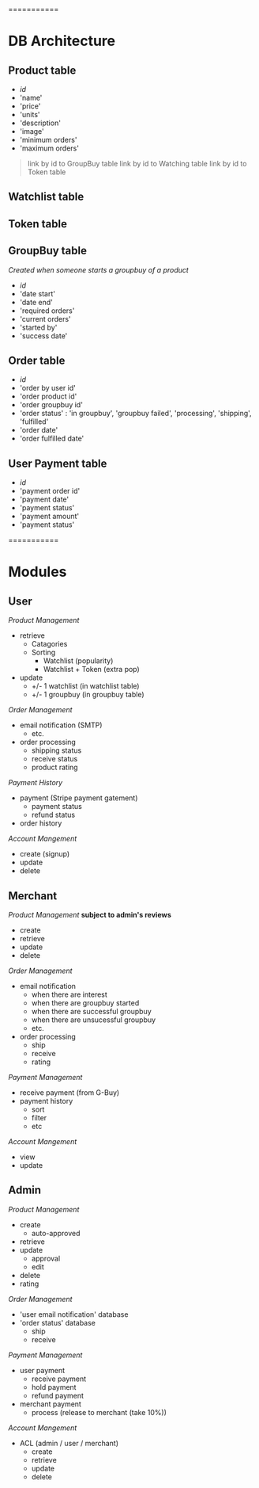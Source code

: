 ===========
# DB Architecture
## Product table
- _id_
- 'name'
- 'price'
- 'units'
- 'description'
- 'image'
- 'minimum orders'
- 'maximum orders'
> link by id to GroupBuy table
> link by id to Watching table
> link by id to Token table

## Watchlist table

## Token table

## GroupBuy table
_Created when someone starts a groupbuy of a product_
- _id_
- 'date start'
- 'date end'
- 'required orders'
- 'current orders'
- 'started by'
- 'success date'

## Order table
- _id_
- 'order by user id'
- 'order product id'
- 'order groupbuy id'
- 'order status' : 'in groupbuy', 'groupbuy failed', 'processing', 'shipping', 'fulfilled'
- 'order date'
- 'order fulfilled date'

## User Payment table
- _id_
- 'payment order id'
- 'payment date'
- 'payment status'
- 'payment amount'
- 'payment status'

===========
# Modules
## User
_Product Management_
- retrieve
  - Catagories
  - Sorting
    - Watchlist (popularity)
    - Watchlist + Token (extra pop)
- update
  - +/- 1 watchlist (in watchlist table)
  - +/- 1 groupbuy (in groupbuy table)


_Order Management_
- email notification (SMTP)
  - etc.
- order processing
  - shipping status
  - receive status
  - product rating

_Payment History_
- payment (Stripe payment gatement)
  - payment status
  - refund status
- order history

_Account Mangement_
- create (signup)
- update
- delete

## Merchant
_Product Management_ **subject to admin's reviews**
- create
- retrieve
- update
- delete


_Order Management_
- email notification
  - when there are interest
  - when there are groupbuy started
  - when there are successful groupbuy
  - when there are unsucessful groupbuy
  - etc.
- order processing
  - ship
  - receive
  - rating

_Payment Management_
- receive payment (from G-Buy)
- payment history
  - sort
  - filter
  - etc

_Account Mangement_
- view
- update


## Admin
_Product Management_
- create
  - auto-approved
- retrieve
- update
  - approval
  - edit
- delete
- rating

_Order Management_
- 'user email notification' database
- 'order status' database
  - ship
  - receive

_Payment Management_
- user payment
  - receive payment
  - hold payment
  - refund payment
- merchant payment
  - process (release to merchant (take 10%))

_Account Mangement_
- ACL (admin / user / merchant)
  - create
  - retrieve
  - update
  - delete
